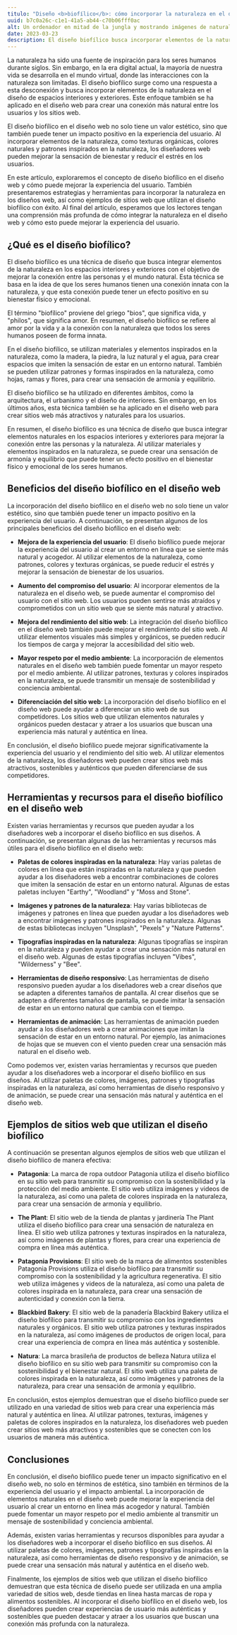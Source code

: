```yaml
---
titulo: "Diseño <b>biofílico</b>: cómo incorporar la naturaleza en el diseño web"
uuid: b7c0a26c-c1e1-41a5-ab44-c70b06fff0ac
alt: Un ordenador en mitad de la jungla y mostrando imágenes de naturaleza
date: 2023-03-23
description: El diseño biofílico busca incorporar elementos de la naturaleza en el diseño de espacios interiores y exteriores.
---
```


La naturaleza ha sido una fuente de inspiración para los seres humanos durante siglos. Sin embargo, en la era digital actual, la mayoría de nuestra vida se desarrolla en el mundo virtual, donde las interacciones con la naturaleza son limitadas. El diseño biofílico surge como una respuesta a esta desconexión y busca incorporar elementos de la naturaleza en el diseño de espacios interiores y exteriores. Este enfoque también se ha aplicado en el diseño web para crear una conexión más natural entre los usuarios y los sitios web.

El diseño biofílico en el diseño web no solo tiene un valor estético, sino que también puede tener un impacto positivo en la experiencia del usuario. Al incorporar elementos de la naturaleza, como texturas orgánicas, colores naturales y patrones inspirados en la naturaleza, los diseñadores web pueden mejorar la sensación de bienestar y reducir el estrés en los usuarios.

En este artículo, exploraremos el concepto de diseño biofílico en el diseño web y cómo puede mejorar la experiencia del usuario. También presentaremos estrategias y herramientas para incorporar la naturaleza en los diseños web, así como ejemplos de sitios web que utilizan el diseño biofílico con éxito. Al final del artículo, esperamos que los lectores tengan una comprensión más profunda de cómo integrar la naturaleza en el diseño web y cómo esto puede mejorar la experiencia del usuario.

## ¿Qué es el diseño biofílico?

El diseño biofílico es una técnica de diseño que busca integrar elementos de la naturaleza en los espacios interiores y exteriores con el objetivo de mejorar la conexión entre las personas y el mundo natural. Esta técnica se basa en la idea de que los seres humanos tienen una conexión innata con la naturaleza, y que esta conexión puede tener un efecto positivo en su bienestar físico y emocional.

El término "biofílico" proviene del griego "bios", que significa vida, y "philos", que significa amor. En resumen, el diseño biofílico se refiere al amor por la vida y a la conexión con la naturaleza que todos los seres humanos poseen de forma innata.

En el diseño biofílico, se utilizan materiales y elementos inspirados en la naturaleza, como la madera, la piedra, la luz natural y el agua, para crear espacios que imiten la sensación de estar en un entorno natural. También se pueden utilizar patrones y formas inspirados en la naturaleza, como hojas, ramas y flores, para crear una sensación de armonía y equilibrio.

El diseño biofílico se ha utilizado en diferentes ámbitos, como la arquitectura, el urbanismo y el diseño de interiores. Sin embargo, en los últimos años, esta técnica también se ha aplicado en el diseño web para crear sitios web más atractivos y naturales para los usuarios.

En resumen, el diseño biofílico es una técnica de diseño que busca integrar elementos naturales en los espacios interiores y exteriores para mejorar la conexión entre las personas y la naturaleza. Al utilizar materiales y elementos inspirados en la naturaleza, se puede crear una sensación de armonía y equilibrio que puede tener un efecto positivo en el bienestar físico y emocional de los seres humanos.

## Beneficios del diseño biofílico en el diseño web

La incorporación del diseño biofílico en el diseño web no solo tiene un valor estético, sino que también puede tener un impacto positivo en la experiencia del usuario. A continuación, se presentan algunos de los principales beneficios del diseño biofílico en el diseño web:

- **Mejora de la experiencia del usuario**: El diseño biofílico puede mejorar la experiencia del usuario al crear un entorno en línea que se siente más natural y acogedor. Al utilizar elementos de la naturaleza, como patrones, colores y texturas orgánicas, se puede reducir el estrés y mejorar la sensación de bienestar de los usuarios.

- **Aumento del compromiso del usuario**: Al incorporar elementos de la naturaleza en el diseño web, se puede aumentar el compromiso del usuario con el sitio web. Los usuarios pueden sentirse más atraídos y comprometidos con un sitio web que se siente más natural y atractivo.

- **Mejora del rendimiento del sitio web**: La integración del diseño biofílico en el diseño web también puede mejorar el rendimiento del sitio web. Al utilizar elementos visuales más simples y orgánicos, se pueden reducir los tiempos de carga y mejorar la accesibilidad del sitio web.

- **Mayor respeto por el medio ambiente**: La incorporación de elementos naturales en el diseño web también puede fomentar un mayor respeto por el medio ambiente. Al utilizar patrones, texturas y colores inspirados en la naturaleza, se puede transmitir un mensaje de sostenibilidad y conciencia ambiental.

- **Diferenciación del sitio web**: La incorporación del diseño biofílico en el diseño web puede ayudar a diferenciar un sitio web de sus competidores. Los sitios web que utilizan elementos naturales y orgánicos pueden destacar y atraer a los usuarios que buscan una experiencia más natural y auténtica en línea.

En conclusión, el diseño biofílico puede mejorar significativamente la experiencia del usuario y el rendimiento del sitio web. Al utilizar elementos de la naturaleza, los diseñadores web pueden crear sitios web más atractivos, sostenibles y auténticos que pueden diferenciarse de sus competidores.

## Herramientas y recursos para el diseño biofílico en el diseño web

Existen varias herramientas y recursos que pueden ayudar a los diseñadores web a incorporar el diseño biofílico en sus diseños. A continuación, se presentan algunas de las herramientas y recursos más útiles para el diseño biofílico en el diseño web:

- **Paletas de colores inspiradas en la naturaleza**: Hay varias paletas de colores en línea que están inspiradas en la naturaleza y que pueden ayudar a los diseñadores web a encontrar combinaciones de colores que imiten la sensación de estar en un entorno natural. Algunas de estas paletas incluyen "Earthy", "Woodland" y "Moss and Stone".

- **Imágenes y patrones de la naturaleza**: Hay varias bibliotecas de imágenes y patrones en línea que pueden ayudar a los diseñadores web a encontrar imágenes y patrones inspirados en la naturaleza. Algunas de estas bibliotecas incluyen "Unsplash", "Pexels" y "Nature Patterns".

- **Tipografías inspiradas en la naturaleza**: Algunas tipografías se inspiran en la naturaleza y pueden ayudar a crear una sensación más natural en el diseño web. Algunas de estas tipografías incluyen "Vibes", "Wilderness" y "Bee".

- **Herramientas de diseño responsivo**: Las herramientas de diseño responsivo pueden ayudar a los diseñadores web a crear diseños que se adapten a diferentes tamaños de pantalla. Al crear diseños que se adapten a diferentes tamaños de pantalla, se puede imitar la sensación de estar en un entorno natural que cambia con el tiempo.

- **Herramientas de animación**: Las herramientas de animación pueden ayudar a los diseñadores web a crear animaciones que imitan la sensación de estar en un entorno natural. Por ejemplo, las animaciones de hojas que se mueven con el viento pueden crear una sensación más natural en el diseño web.

Como podemos ver, existen varias herramientas y recursos que pueden ayudar a los diseñadores web a incorporar el diseño biofílico en sus diseños. Al utilizar paletas de colores, imágenes, patrones y tipografías inspiradas en la naturaleza, así como herramientas de diseño responsivo y de animación, se puede crear una sensación más natural y auténtica en el diseño web.

## Ejemplos de sitios web que utilizan el diseño biofílico

A continuación se presentan algunos ejemplos de sitios web que utilizan el diseño biofílico de manera efectiva:

- **Patagonia**: La marca de ropa outdoor Patagonia utiliza el diseño biofílico en su sitio web para transmitir su compromiso con la sostenibilidad y la protección del medio ambiente. El sitio web utiliza imágenes y videos de la naturaleza, así como una paleta de colores inspirada en la naturaleza, para crear una sensación de armonía y equilibrio.

- **The Plant**: El sitio web de la tienda de plantas y jardinería The Plant utiliza el diseño biofílico para crear una sensación de naturaleza en línea. El sitio web utiliza patrones y texturas inspirados en la naturaleza, así como imágenes de plantas y flores, para crear una experiencia de compra en línea más auténtica.

- **Patagonia Provisions**: El sitio web de la marca de alimentos sostenibles Patagonia Provisions utiliza el diseño biofílico para transmitir su compromiso con la sostenibilidad y la agricultura regenerativa. El sitio web utiliza imágenes y videos de la naturaleza, así como una paleta de colores inspirada en la naturaleza, para crear una sensación de autenticidad y conexión con la tierra.

- **Blackbird Bakery**: El sitio web de la panadería Blackbird Bakery utiliza el diseño biofílico para transmitir su compromiso con los ingredientes naturales y orgánicos. El sitio web utiliza patrones y texturas inspirados en la naturaleza, así como imágenes de productos de origen local, para crear una experiencia de compra en línea más auténtica y sostenible.

- **Natura**: La marca brasileña de productos de belleza Natura utiliza el diseño biofílico en su sitio web para transmitir su compromiso con la sostenibilidad y el bienestar natural. El sitio web utiliza una paleta de colores inspirada en la naturaleza, así como imágenes y patrones de la naturaleza, para crear una sensación de armonía y equilibrio.

En conclusión, estos ejemplos demuestran que el diseño biofílico puede ser utilizado en una variedad de sitios web para crear una experiencia más natural y auténtica en línea. Al utilizar patrones, texturas, imágenes y paletas de colores inspirados en la naturaleza, los diseñadores web pueden crear sitios web más atractivos y sostenibles que se conecten con los usuarios de manera más auténtica.

## Conclusiones

En conclusión, el diseño biofílico puede tener un impacto significativo en el diseño web, no solo en términos de estética, sino también en términos de la experiencia del usuario y el impacto ambiental. La incorporación de elementos naturales en el diseño web puede mejorar la experiencia del usuario al crear un entorno en línea más acogedor y natural. También puede fomentar un mayor respeto por el medio ambiente al transmitir un mensaje de sostenibilidad y conciencia ambiental.

Además, existen varias herramientas y recursos disponibles para ayudar a los diseñadores web a incorporar el diseño biofílico en sus diseños. Al utilizar paletas de colores, imágenes, patrones y tipografías inspiradas en la naturaleza, así como herramientas de diseño responsivo y de animación, se puede crear una sensación más natural y auténtica en el diseño web.

Finalmente, los ejemplos de sitios web que utilizan el diseño biofílico demuestran que esta técnica de diseño puede ser utilizada en una amplia variedad de sitios web, desde tiendas en línea hasta marcas de ropa y alimentos sostenibles. Al incorporar el diseño biofílico en el diseño web, los diseñadores pueden crear experiencias de usuario más auténticas y sostenibles que pueden destacar y atraer a los usuarios que buscan una conexión más profunda con la naturaleza.
